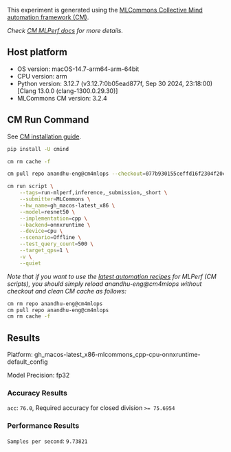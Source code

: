 This experiment is generated using the [MLCommons Collective Mind automation framework (CM)](https://github.com/mlcommons/cm4mlops).

*Check [CM MLPerf docs](https://docs.mlcommons.org/inference) for more details.*

## Host platform

* OS version: macOS-14.7-arm64-arm-64bit
* CPU version: arm
* Python version: 3.12.7 (v3.12.7:0b05ead877f, Sep 30 2024, 23:18:00) [Clang 13.0.0 (clang-1300.0.29.30)]
* MLCommons CM version: 3.2.4

## CM Run Command

See [CM installation guide](https://docs.mlcommons.org/inference/install/).

```bash
pip install -U cmind

cm rm cache -f

cm pull repo anandhu-eng@cm4mlops --checkout=077b930155ceffd16f2304f20c74f26fe34aa02a

cm run script \
	--tags=run-mlperf,inference,_submission,_short \
	--submitter=MLCommons \
	--hw_name=gh_macos-latest_x86 \
	--model=resnet50 \
	--implementation=cpp \
	--backend=onnxruntime \
	--device=cpu \
	--scenario=Offline \
	--test_query_count=500 \
	--target_qps=1 \
	-v \
	--quiet
```
*Note that if you want to use the [latest automation recipes](https://docs.mlcommons.org/inference) for MLPerf (CM scripts),
 you should simply reload anandhu-eng@cm4mlops without checkout and clean CM cache as follows:*

```bash
cm rm repo anandhu-eng@cm4mlops
cm pull repo anandhu-eng@cm4mlops
cm rm cache -f

```

## Results

Platform: gh_macos-latest_x86-mlcommons_cpp-cpu-onnxruntime-default_config

Model Precision: fp32

### Accuracy Results 
`acc`: `76.0`, Required accuracy for closed division `>= 75.6954`

### Performance Results 
`Samples per second`: `9.73821`
